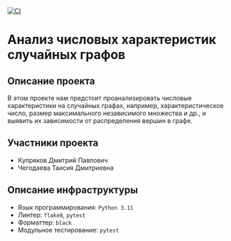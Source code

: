 [![CI](https://github.com/misshimichka/dm-random-graphs/actions/workflows/ci.yml/badge.svg)](https://github.com/misshimichka/dm-random-graphs/actions/workflows/ci.yml)

# Анализ числовых характеристик случайных графов

## Описание проекта
В этом проекте нам предстоит проанализировать числовые характеристики на случайных графах, например, характеристическое число, размер максимального независимого множества и др., и выявить их зависимости от распределения вершин в графе.

## Участники проекта
- Купряков Дмитрий Павлович
- Чегодаева Таисия Дмитриевна

## Описание инфраструктуры
- Язык программирования: `Python 3.11`
- Линтер: `flake8`, `pytest`
- Форматтер: `black`
- Модульное тестирование: `pytest`
